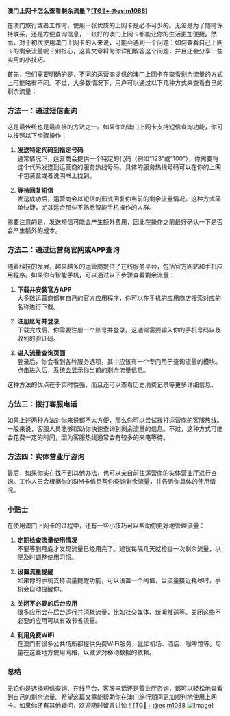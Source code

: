 **澳门上网卡怎么查看剩余流量？[[TG💪+ @esim1088](https://t.me/s/esim1088)]**

在澳门旅行或者工作时，使用一张优质的上网卡是必不可少的。无论是为了随时保持联系，还是方便查询信息，一张好的澳门上网卡都能让你的生活更加便捷。然而，对于初次使用澳门上网卡的人来说，可能会遇到一个问题：如何查看自己上网卡的剩余流量呢？别担心，这篇文章将为你详细解答这个问题，并且还会分享一些实用的小技巧。

首先，我们需要明确的是，不同的运营商提供的澳门上网卡在查看剩余流量的方式上可能略有不同。不过，大多数情况下，用户可以通过以下几种方式来查看自己的剩余流量：

### 方法一：通过短信查询

这是最传统也是最直接的方法之一。如果你的澳门上网卡支持短信查询功能，你可以按照以下步骤操作：

1. **发送特定代码到指定号码**  
   通常情况下，运营商会提供一个特定的代码（例如“123”或“100”），你需要将这个代码发送到运营商的服务热线号码。具体的服务热线号码可以在你的上网卡包装盒或者说明书上找到。

2. **等待回复短信**  
   发送成功后，运营商会以短信的形式回复你当前的剩余流量情况。这种方式简单快捷，尤其适合那些不熟悉智能手机操作的人群。

需要注意的是，发送短信可能会产生额外费用，因此在操作之前最好确认一下是否会产生额外的成本。

### 方法二：通过运营商官网或APP查询

随着科技的发展，越来越多的运营商提供了在线服务平台，包括官方网站和手机应用程序。如果你有智能手机，可以通过以下步骤查看剩余流量：

1. **下载并安装官方APP**  
   大多数运营商都有自己的官方应用程序，你可以在手机的应用商店搜索对应的名称进行下载。

2. **注册账号并登录**  
   下载完成后，你需要注册一个账号并登录。这通常需要输入你的手机号码以及收到的验证码。

3. **进入流量查询页面**  
   登录后，你会看到各种服务选项，其中应该有一个专门用于查询流量的模块。点击进入后，系统会显示你当前的剩余流量信息。

这种方法的优点在于实时性强，而且还可以查看历史消费记录等更多详细信息。

### 方法三：拨打客服电话

如果上述两种方法对你来说都不太方便，那么你可以尝试拨打运营商的客服热线。一般来说，客服人员能够帮助你快速查询到剩余流量的信息。不过，这种方式可能会花费一定的时间，因为客服热线通常会有较多的来电等待。

### 方法四：实体营业厅咨询

最后，如果你实在找不到其他办法，也可以亲自前往运营商的实体营业厅进行咨询。工作人员会根据你的SIM卡信息帮你查询剩余流量，并告诉你具体的使用情况。

### 小贴士

在使用澳门上网卡的过程中，还有一些小技巧可以帮助你更好地管理流量：

1. **定期检查流量使用情况**  
   不要等到月底才发现流量已经用完了。建议每隔几天就检查一次剩余流量，以便及时调整使用习惯。

2. **设置流量提醒**  
   如果你的手机支持流量提醒功能，可以设置一个阈值，当流量接近耗尽时，手机会自动提醒你。

3. **关闭不必要的后台应用**  
   很多应用会在后台运行并消耗流量，比如社交媒体、新闻推送等。关闭这些不必要的应用可以有效节省流量。

4. **利用免费WiFi**  
   在澳门有很多公共场所都提供免费WiFi服务，比如机场、酒店、咖啡馆等。尽量在这些地方使用网络，以减少对移动数据的依赖。

### 总结

无论你是选择短信查询、在线平台、客服电话还是营业厅咨询，都可以轻松地查看到自己的剩余流量。希望这篇文章能帮助你在澳门旅行期间更加顺利地使用上网卡。如果你还有其他疑问，欢迎随时留言讨论！[[TG💪+ @esim1088](https://t.me/s/esim1088) ![Image](https://i.postimg.cc/4NQfJmqS/Snipaste-2025-05-13-00-14-12.png)]